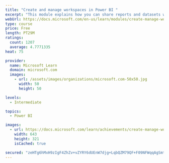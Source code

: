 ```yaml
---
title: "Create and manage workspaces in Power BI "
excerpt: "This module explains how you can share reports and datasets with your users and how to create a deployment strategy that makes sense for you and your organization. Furthermore, you will learn about data lineage in Microsoft Power BI."
webUrl: https://docs.microsoft.com/en-us/learn/modules/create-manage-workspaces-power-bi/
type: course
price: Free
length: PT29M
ratings:
  count: 1207
  average: 4.7771335
heat: 75

provider:
  name: Microsoft Learn
  domain: microsoft.com
  images:
    - url: /assets/images/organizations/microsoft.com-50x50.jpg
      width: 50
      height: 50

levels:
  - Intermediate

topics:
  - Power BI

images:
  - url: https://docs.microsoft.com/learn/achievements/create-manage-workspaces-power-bi-social.png
    width: 643
    height: 321
    isCached: true

secured: "zeHTg6hMxH9zIgF4ZhZv+vZYRY6dUEnW7djg+LqbQZM79QF+F09NFWqqAgSmtCl0rE452e5FmC9oZPovC/leEYI6ay0eAvzriYYJtVbpJIXwKVjXqN9DMXbQRQbyWJMf/gsd7g+O3An94U8Ay2FYkn6IREPUh0OVZr3nM921habbVJ5JLjh2451skdXZhO25fl1LC22JYf3wva8lpbcSxxZioaiSWHpMv3qf/SCZq+h36YlNrwAwSZOte1F4rybmoOffBk2LoMiTU2FipDKnGOwCbki0xfW7t78bNrX6xa0aincFavdTNUwnLZuCrJd8V+isU0lr6oZVxTim+EjOMVeI8WuURHyrJfCff2+airbR355Gobu8E+dFclpAawZu/EKVhA2hBlJBZIJb39wiuow3dykuu5ghdyU5PxVX1SA=;MClLDMMyp8id4RDVbSzI+A=="
---
```


